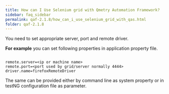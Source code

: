 ```yaml
---
title: How can I Use Selenium grid with Qmetry Automation Framework?
sidebar: faq_sidebar
permalink: qaf-2.1.8/how_can_i_use_selenium_grid_with_qas.html
folder: qaf-2.1.8
---
```


You need to set appropriate server, port and remote driver.

**For example** you can set following properties in application property file.

```properties

remote.server=<ip or machine name>
remote.port=<port used by grid/server normally 4444>
driver.name=firefoxRemoteDriver

```

The same can be provided either by command line as system property or in testNG configuration file as parameter.

